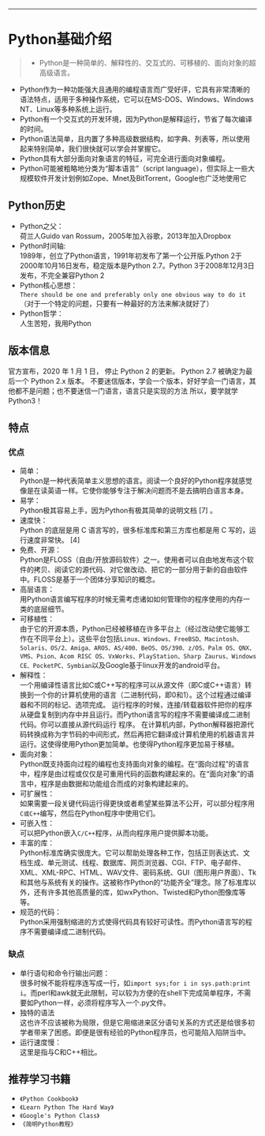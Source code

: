 ----
# Python基础介绍
>- Python是一种简单的、解释性的、交互式的、可移植的、面向对象的超高级语言。
- Python作为一种功能强大且通用的编程语言而广受好评，它具有非常清晰的语法特点，适用于多种操作系统，它可以在MS-DOS、Windows、Windows NT、Linux等多种系统上运行。
- Python有一个交互式的开发环境，因为Python是解释运行，节省了每次编译的时间。
- Python语法简单，且内置了多种高级数据结构，如字典、列表等，所以使用起来特别简单，我们很快就可以学会并掌握它。
- Python具有大部分面向对象语言的特征，可完全进行面向对象编程。
- Python可能被粗略地分类为“脚本语言”（script language），但实际上一些大规模软件开发计划例如Zope、Mnet及BitTorrent，Google也广泛地使用它

## Python历史
- Python之父：  
荷兰人Guido van Rossum，2005年加入谷歌，2013年加入Dropbox
- Python时间轴:  
 1989年，创立了Python语言，1991年初发布了第一个公开版.Python 2于2000年10月16日发布，稳定版本是Python 2.7。Python 3于2008年12月3日发布，不完全兼容Python 2
- Python核心思想：  
`There should be one and preferably only one obvious way to do it`（对于一个特定的问题，只要有一种最好的方法来解决就好了）
- Python哲学：  
人生苦短，我用Python

## 版本信息
官方宣布，2020 年 1 月 1 日， 停止 Python 2 的更新。
Python 2.7 被确定为最后一个 Python 2.x 版本。
不要迷信版本，学会一个版本，好好学会一门语言，其他都不是问题；也不要迷信一门语言，语言只是实现的方法
所以，要学就学Python3！


## 特点
### 优点
- 简单：  
Python是一种代表简单主义思想的语言。阅读一个良好的Python程序就感觉像是在读英语一样。它使你能够专注于解决问题而不是去搞明白语言本身。
- 易学：  
Python极其容易上手，因为Python有极其简单的说明文档 [7]  。
- 速度快：  
Python 的底层是用 C 语言写的，很多标准库和第三方库也都是用 C 写的，运行速度非常快。 [4]
- 免费、开源：  
Python是FLOSS（自由/开放源码软件）之一。使用者可以自由地发布这个软件的拷贝、阅读它的源代码、对它做改动、把它的一部分用于新的自由软件中。FLOSS是基于一个团体分享知识的概念。
- 高层语言：  
用Python语言编写程序的时候无需考虑诸如如何管理你的程序使用的内存一类的底层细节。
- 可移植性：  
由于它的开源本质，Python已经被移植在许多平台上（经过改动使它能够工作在不同平台上）。这些平台包括`Linux、Windows、FreeBSD、Macintosh、Solaris、OS/2、Amiga、AROS、AS/400、BeOS、OS/390、z/OS、Palm OS、QNX、VMS、Psion、Acom RISC OS、VxWorks、PlayStation、Sharp Zaurus、Windows CE、PocketPC、Symbian`以及Google基于linux开发的android平台。
- 解释性：  
一个用编译性语言比如C或C++写的程序可以从源文件（即C或C++语言）转换到一个你的计算机使用的语言（二进制代码，即0和1）。这个过程通过编译器和不同的标记、选项完成。
运行程序的时候，连接/转载器软件把你的程序从硬盘复制到内存中并且运行。而Python语言写的程序不需要编译成二进制代码。你可以直接从源代码运行 程序。
在计算机内部，Python解释器把源代码转换成称为字节码的中间形式，然后再把它翻译成计算机使用的机器语言并运行。这使得使用Python更加简单。也使得Python程序更加易于移植。
- 面向对象：  
Python既支持面向过程的编程也支持面向对象的编程。在“面向过程”的语言中，程序是由过程或仅仅是可重用代码的函数构建起来的。在“面向对象”的语言中，程序是由数据和功能组合而成的对象构建起来的。
- 可扩展性：  
如果需要一段关键代码运行得更快或者希望某些算法不公开，可以部分程序用`C或C++`编写，然后在Python程序中使用它们。
- 可嵌入性：  
可以把Python嵌入`C/C++`程序，从而向程序用户提供脚本功能。
- 丰富的库：  
Python标准库确实很庞大。它可以帮助处理各种工作，包括正则表达式、文档生成、单元测试、线程、数据库、网页浏览器、CGI、FTP、电子邮件、XML、XML-RPC、HTML、WAV文件、密码系统、GUI（图形用户界面）、Tk和其他与系统有关的操作。这被称作Python的“功能齐全”理念。除了标准库以外，还有许多其他高质量的库，如wxPython、Twisted和Python图像库等等。
- 规范的代码：  
Python采用强制缩进的方式使得代码具有较好可读性。而Python语言写的程序不需要编译成二进制代码。

### 缺点
- 单行语句和命令行输出问题：  
很多时候不能将程序连写成一行，如`import sys;for i in sys.path:print i`。而perl和awk就无此限制，可以较为方便的在shell下完成简单程序，不需要如Python一样，必须将程序写入一个.py文件。
- 独特的语法  
这也许不应该被称为局限，但是它用缩进来区分语句关系的方式还是给很多初学者带来了困惑。即便是很有经验的Python程序员，也可能陷入陷阱当中。
- 运行速度慢：  
这里是指与C和C++相比。


## 推荐学习书籍
- `《Python Cookbook》`
- `《Learn Python The Hard Way》`
- `《Google's Python Class》`
- `《简明Python教程》`
